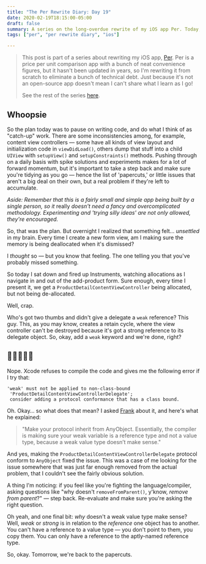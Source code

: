 ```yaml
---
title: "The Per Rewrite Diary: Day 19"
date: 2020-02-19T18:15:00-05:00
draft: false
summary: A series on the long-overdue rewrite of my iOS app Per. Today, I tackle a memory leak.
tags: ["per", "per rewrite diary", "ios"]

---
```


> This post is part of a series about rewriting my iOS app, [Per]. Per is a price per unit comparison app with a bunch of neat convenience figures, but it hasn't been updated in years, so I'm rewriting it from scratch to eliminate a bunch of technical debt. Just because it's not an open-source app doesn't mean I can't share what I learn as I go!
> 
> See the rest of the series [here].

## Whoopsie

So the plan today was to pause on writing code, and do what I think of as "catch-up" work. There are some inconsistencies among, for example, content view controllers — some have all kinds of view layout and initialization code in `viewDidLoad()`, others dump that stuff into a child `UIView` with `setupView()` and `setupConstraints()` methods. Pushing through on a daily basis with spike solutions and experiments makes for a lot of forward momentum, but it's important to take a step back and make sure you're tidying as you go — hence the list of 'papercuts,' or little issues that aren't a big deal on their own, but a real problem if they're left to accumulate.

_Aside: Remember that this is a fairly small and simple app being built by a single person, so it_ really _doesn't need a fancy and overcomplicated methodology. Experimenting and 'trying silly ideas' are not only allowed, they're encouraged._

So, that was the plan. But overnight I realized that something felt… _unsettled_ in my brain. Every time I create a new form view, am I making sure the memory is being deallocated when it's dismissed?

I _thought_ so — but you know that feeling. The one telling you that you've probably missed something.

So today I sat down and fired up Instruments, watching allocations as I navigate in and out of the add-product form. Sure enough, every time I present it, we get a `ProductDetailContentViewController` being allocated, but not being de-allocated.

Well, crap.

Who's got two thumbs and didn't give a delegate a `weak` reference? This guy. This, as you may know, creates a retain cycle, where the view controller can't be destroyed because it's got a strong reference to its delegate object. So, okay, add a `weak` keyword and we're done, right?

## 🚫🚫🚫🚫🚫

Nope. Xcode refuses to compile the code and gives me the following error if I try that:

```
'weak' must not be applied to non-class-bound
 'ProductDetailContentViewControllerDelegate'; 
 consider adding a protocol conformance that has a class bound.
```
Oh. Okay… so what does that mean? I asked [Frank] about it, and here's what he explained:

> "Make your protocol inherit from AnyObject. Essentially, the compiler is making sure your weak variable is a reference type and not a value type, because a weak value type doesn’t make sense."

And yes, making the `ProductDetailContentViewControllerDelegate` protocol conform to `AnyObject` fixed the issue. This was a case of me looking for the issue somewhere that was just far enough removed from the actual problem, that I couldn't see the fairly obvious solution.

A thing I'm noticing: if you feel like you're fighting the language/compiler, asking questions like "why doesn't `removeFromParent()`, y'know, _remove from parent_?" — step back. Re-evaluate and make sure you're asking the right question.

Oh yeah, and one final bit: _why_ doesn't a weak value type make sense? Well, _weak_ or _strong_ is in relation to the _reference_ one object has to another. You can't have a reference to a value type — you don't point to them, you copy them. You can only have a reference to the aptly-named reference type.

So, okay. Tomorrow, we're back to the papercuts.

[Per]: https://droppedbits.com/apps/per
[here]: /tags/per-rewrite-diary/
[Frank]: https://ioscoachfrank.com